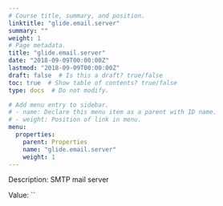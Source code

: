 ```yaml
---
# Course title, summary, and position.
linktitle: "glide.email.server"
summary: ""
weight: 1
# Page metadata.
title: "glide.email.server"
date: "2018-09-09T00:00:00Z"
lastmod: "2018-09-09T00:00:00Z"
draft: false  # Is this a draft? true/false
toc: true  # Show table of contents? true/false
type: docs  # Do not modify.

# Add menu entry to sidebar.
# - name: Declare this menu item as a parent with ID name.
# - weight: Position of link in menu.
menu:
  properties:
    parent: Properties
    name: "glide.email.server"
    weight: 1
---
```


Description: SMTP mail server


Value: ``